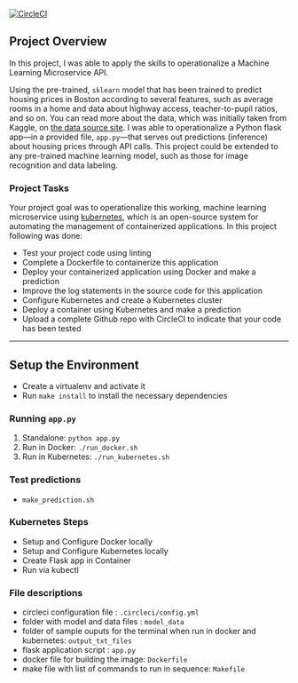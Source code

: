 [![CircleCI](https://circleci.com/gh/ricardo-0x07/project-ml-microservice-kubernetes.svg?style=svg)](https://circleci.com/gh/ricardo-0x07/project-ml-microservice-kubernetes)

## Project Overview

In this project, I was able to apply the skills to operationalize a Machine Learning Microservice API. 

Using the pre-trained, `sklearn` model that has been trained to predict housing prices in Boston according to several features, such as average rooms in a home and data about highway access, teacher-to-pupil ratios, and so on. You can read more about the data, which was initially taken from Kaggle, on [the data source site](https://www.kaggle.com/c/boston-housing). I was able to operationalize a Python flask app—in a provided file, `app.py`—that serves out predictions (inference) about housing prices through API calls. This project could be extended to any pre-trained machine learning model, such as those for image recognition and data labeling.

### Project Tasks

Your project goal was to operationalize this working, machine learning microservice using [kubernetes](https://kubernetes.io/), which is an open-source system for automating the management of containerized applications. In this project following was done:
* Test your project code using linting
* Complete a Dockerfile to containerize this application
* Deploy your containerized application using Docker and make a prediction
* Improve the log statements in the source code for this application
* Configure Kubernetes and create a Kubernetes cluster
* Deploy a container using Kubernetes and make a prediction
* Upload a complete Github repo with CircleCI to indicate that your code has been tested

---

## Setup the Environment

* Create a virtualenv and activate it
* Run `make install` to install the necessary dependencies

### Running `app.py`

1. Standalone:  `python app.py`
2. Run in Docker:  `./run_docker.sh`
3. Run in Kubernetes:  `./run_kubernetes.sh`

### Test predictions
 - `make_prediction.sh`

### Kubernetes Steps

* Setup and Configure Docker locally
* Setup and Configure Kubernetes locally
* Create Flask app in Container
* Run via kubectl

### File descriptions
- circleci configuration file : `.circleci/config.yml`
- folder with model and data files : `model_data`
- folder of sample ouputs for the terminal when run in docker and kubernetes: `output_txt_files`
- flask application script : `app.py`
- docker file for building the image: `Dockerfile`
- make file with list of commands to run in sequence: `Makefile`